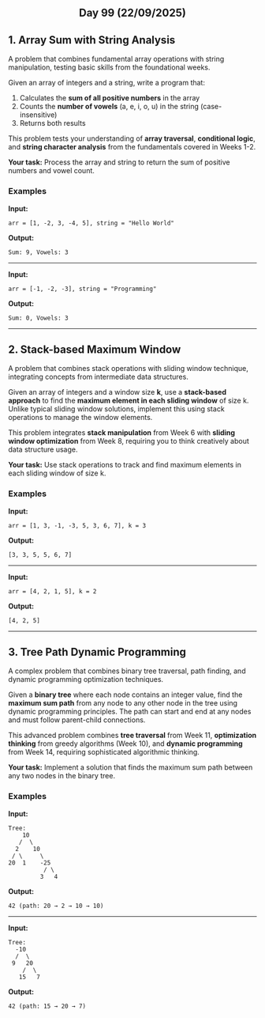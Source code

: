 <h2 align="center">Day 99 (22/09/2025)</h2>

## 1. Array Sum with String Analysis 
A problem that combines fundamental array operations with string manipulation, testing basic skills from the foundational weeks.

Given an array of integers and a string, write a program that:
1. Calculates the **sum of all positive numbers** in the array
2. Counts the **number of vowels** (a, e, i, o, u) in the string (case-insensitive)
3. Returns both results

This problem tests your understanding of **array traversal**, **conditional logic**, and **string character analysis** from the fundamentals covered in Weeks 1-2.

**Your task:** Process the array and string to return the sum of positive numbers and vowel count.

### Examples

**Input:**
```
arr = [1, -2, 3, -4, 5], string = "Hello World"
```
**Output:**
```
Sum: 9, Vowels: 3
```

---

**Input:**
```
arr = [-1, -2, -3], string = "Programming"
```
**Output:**
```
Sum: 0, Vowels: 3
```

---

## 2. Stack-based Maximum Window 
A problem that combines stack operations with sliding window technique, integrating concepts from intermediate data structures.

Given an array of integers and a window size **k**, use a **stack-based approach** to find the **maximum element in each sliding window** of size k. Unlike typical sliding window solutions, implement this using stack operations to manage the window elements.

This problem integrates **stack manipulation** from Week 6 with **sliding window optimization** from Week 8, requiring you to think creatively about data structure usage.

**Your task:** Use stack operations to track and find maximum elements in each sliding window of size k.

### Examples

**Input:**
```
arr = [1, 3, -1, -3, 5, 3, 6, 7], k = 3
```
**Output:**
```
[3, 3, 5, 5, 6, 7]
```

---

**Input:**
```
arr = [4, 2, 1, 5], k = 2
```
**Output:**
```
[4, 2, 5]
```

---

## 3. Tree Path Dynamic Programming 
A complex problem that combines binary tree traversal, path finding, and dynamic programming optimization techniques.

Given a **binary tree** where each node contains an integer value, find the **maximum sum path** from any node to any other node in the tree using dynamic programming principles. The path can start and end at any nodes and must follow parent-child connections.

This advanced problem combines **tree traversal** from Week 11, **optimization thinking** from greedy algorithms (Week 10), and **dynamic programming** from Week 14, requiring sophisticated algorithmic thinking.

**Your task:** Implement a solution that finds the maximum sum path between any two nodes in the binary tree.

### Examples

**Input:**
```
Tree:
    10
   /  \
  2    10
 / \     \
20  1    -25
          / \
         3   4
```
**Output:**
```
42 (path: 20 → 2 → 10 → 10)
```

---

**Input:**
```
Tree:
  -10
  /  \
 9   20
    /  \
   15   7
```
**Output:**
```
42 (path: 15 → 20 → 7)
```
